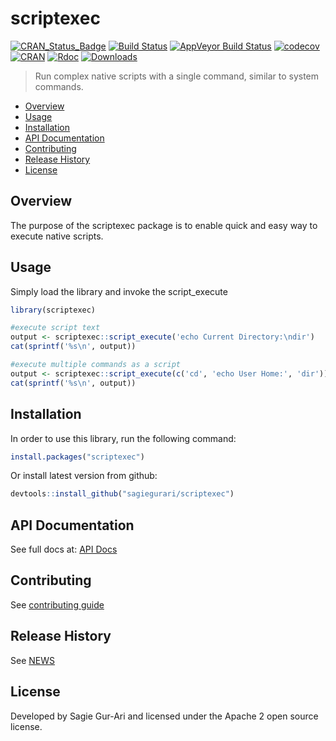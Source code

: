 # scriptexec

[![CRAN_Status_Badge](http://www.r-pkg.org/badges/version/scriptexec)](https://cran.r-project.org/package=scriptexec) [![Build Status](https://travis-ci.org/sagiegurari/scriptexec.svg)](http://travis-ci.org/sagiegurari/scriptexec) [![AppVeyor Build Status](https://ci.appveyor.com/api/projects/status/github/sagiegurari/scriptexec?branch=master&svg=true)](https://ci.appveyor.com/project/sagiegurari/scriptexec) [![codecov](https://codecov.io/gh/sagiegurari/scriptexec/branch/master/graph/badge.svg)](https://codecov.io/gh/sagiegurari/scriptexec)<br>
[![CRAN](https://img.shields.io/cran/l/scriptexec.svg)](https://github.com/sagiegurari/scriptexec/blob/master/LICENSE) [![Rdoc](http://www.rdocumentation.org/badges/version/scriptexec)](http://www.rdocumentation.org/packages/scriptexec) [![Downloads](http://cranlogs.r-pkg.org/badges/grand-total/scriptexec)](https://cran.r-project.org/package=scriptexec)

> Run complex native scripts with a single command, similar to system commands.

* [Overview](#overview)
* [Usage](#usage)
* [Installation](#installation)
* [API Documentation](http://www.rdocumentation.org/packages/scriptexec)
* [Contributing](.github/CONTRIBUTING.md)
* [Release History](NEWS.md)
* [License](#license)

<a name="overview"></a>
## Overview
The purpose of the scriptexec package is to enable quick and easy way to execute native scripts.

<a name="usage"></a>
## Usage
Simply load the library and invoke the script_execute

````r
library(scriptexec)

#execute script text
output <- scriptexec::script_execute('echo Current Directory:\ndir')
cat(sprintf('%s\n', output))

#execute multiple commands as a script
output <- scriptexec::script_execute(c('cd', 'echo User Home:', 'dir'))
cat(sprintf('%s\n', output))
````

<a name="installation"></a>
## Installation
In order to use this library, run the following command:

```r
install.packages("scriptexec")
```

Or install latest version from github:

```r
devtools::install_github("sagiegurari/scriptexec")
```

## API Documentation
See full docs at: [API Docs](http://www.rdocumentation.org/packages/scriptexec)

## Contributing
See [contributing guide](.github/CONTRIBUTING.md)

<a name="history"></a>
## Release History

See [NEWS](NEWS.md)

<a name="license"></a>
## License
Developed by Sagie Gur-Ari and licensed under the Apache 2 open source license.
